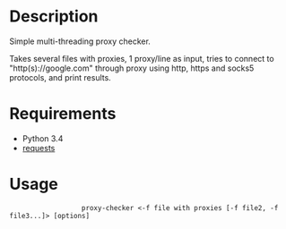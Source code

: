# Description

Simple multi-threading proxy checker.

Takes several files with proxies, 1 proxy/line as input, tries to connect to "http(s)://google.com" through proxy using http, https and socks5 protocols, and print results.

# Requirements

+ Python 3.4  
+ [requests](https://github.com/requests/requests)

# Usage

                      proxy-checker <-f file with proxies [-f file2, -f file3...]> [options] 
                  
